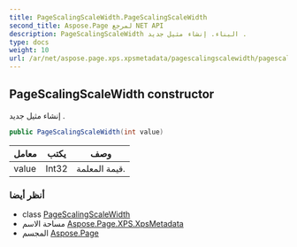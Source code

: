 ```yaml
---
title: PageScalingScaleWidth.PageScalingScaleWidth
second_title: Aspose.Page لمرجع NET API
description: PageScalingScaleWidth البناء. إنشاء مثيل جديد .
type: docs
weight: 10
url: /ar/net/aspose.page.xps.xpsmetadata/pagescalingscalewidth/pagescalingscalewidth/
---
```

## PageScalingScaleWidth constructor

إنشاء مثيل جديد .

```csharp
public PageScalingScaleWidth(int value)
```

| معامل | يكتب | وصف |
| --- | --- | --- |
| value | Int32 | قيمة المعلمة. |

### أنظر أيضا

* class [PageScalingScaleWidth](../)
* مساحة الاسم [Aspose.Page.XPS.XpsMetadata](../../pagescalingscalewidth/)
* المجسم [Aspose.Page](../../../)


